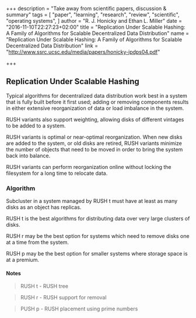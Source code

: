 +++
description = "Take away from scientific papers, discussion & summary"
tags = [
  "paper",
  "learning",
  "research",
  "review",
  "scientific",
  "operating systems",
]
author = "R. J. Honicky and Ethan L. Miller"
date = "2016-11-10T22:27:23+02:00"
title = "Replication Under Scalable Hashing: A Family of Algorithms for Scalable Decentralized Data Distribution"
name = "Replication Under Scalable Hashing: A Family of Algorithms for Scalable Decentralized Data Distribution"
link = "http://www.ssrc.ucsc.edu/media/papers/honicky-ipdps04.pdf"

+++

## Replication Under Scalable Hashing


Typical algorithms for decentralized data distribution work best in a system that is fully built before it first used; 
adding or removing components results in either extensive reorganization of data or load imbalance in the system.

RUSH variants also support weighting, allowing disks of different vintages to be added to a system.

RUSH variants is optimal or near-optimal reorganization. When new disks are added to the system, 
or old disks are retired, RUSH variants minimize the number of objects that need to 
be moved in order to bring the system back into balance.

RUSH variants can perform reorganization online without locking the filesystem for a long time to relocate data.

### Algorithm

Subcluster in a system managed by RUSH t must have at least as many disks as an object has replicas.

RUSH t is the best algorithms for distributing data over very large clusters of disks.

RUSH r may be the best option for systems which need to remove disks one at a time from the system.

RUSH p may be the best option for smaller systems where storage space is at a premium.

#### Notes

> RUSH t - RUSH tree

> RUSH r - RUSH support for removal

> PUSH p - RUSH placement using prime numbers
